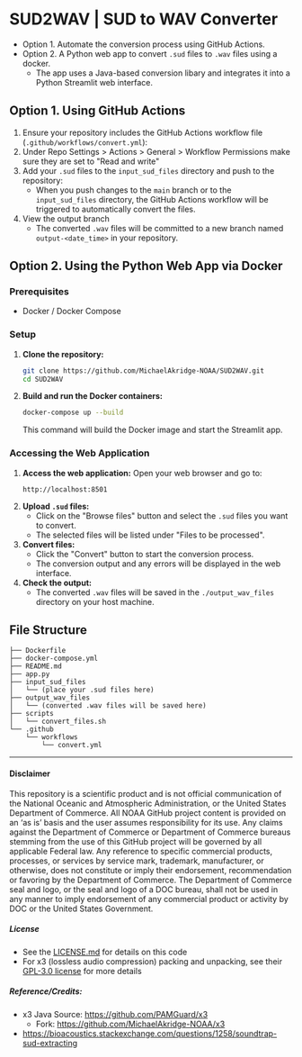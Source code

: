 # SUD2WAV | SUD to WAV Converter
- Option 1. Automate the conversion process using GitHub Actions.
- Option 2. A Python web app to convert `.sud` files to `.wav` files using a docker.
    - The app uses a Java-based conversion libary and integrates it into a Python Streamlit web interface. 

## Option 1. Using GitHub Actions

1. Ensure your repository includes the GitHub Actions workflow file (`.github/workflows/convert.yml`):
2. Under Repo Settings > Actions > General > Workflow Permissions make sure they are set to "Read and write"
3. Add your `.sud` files to the `input_sud_files` directory and push to the repository:
    - When you push changes to the `main` branch or to the `input_sud_files` directory, the GitHub Actions workflow will be triggered to automatically convert the files.
4. View the output branch
    - The converted `.wav` files will be committed to a new branch named `output-<date_time>` in your repository.

## Option 2. Using the Python Web App via Docker
### Prerequisites
- Docker / Docker Compose
### Setup
1. **Clone the repository:**

    ```sh
    git clone https://github.com/MichaelAkridge-NOAA/SUD2WAV.git
    cd SUD2WAV
    ```
2. **Build and run the Docker containers:**

    ```sh
    docker-compose up --build
    ```
    This command will build the Docker image and start the Streamlit app.
### Accessing the Web Application
1. **Access the web application:**
    Open your web browser and go to:
    ```
    http://localhost:8501
    ```
2. **Upload `.sud` files:**
    - Click on the "Browse files" button and select the `.sud` files you want to convert.
    - The selected files will be listed under "Files to be processed".
3. **Convert files:**
    - Click the "Convert" button to start the conversion process.
    - The conversion output and any errors will be displayed in the web interface.
4. **Check the output:**
    - The converted `.wav` files will be saved in the `./output_wav_files` directory on your host machine.
## File Structure
```
├── Dockerfile
├── docker-compose.yml
├── README.md
├── app.py
├── input_sud_files
│   └── (place your .sud files here)
├── output_wav_files
│   └── (converted .wav files will be saved here)
├── scripts
│   └── convert_files.sh
└── .github
    └── workflows
        └── convert.yml
```
----------
#### Disclaimer
This repository is a scientific product and is not official communication of the National Oceanic and Atmospheric Administration, or the United States Department of Commerce. All NOAA GitHub project content is provided on an ‘as is’ basis and the user assumes responsibility for its use. Any claims against the Department of Commerce or Department of Commerce bureaus stemming from the use of this GitHub project will be governed by all applicable Federal law. Any reference to specific commercial products, processes, or services by service mark, trademark, manufacturer, or otherwise, does not constitute or imply their endorsement, recommendation or favoring by the Department of Commerce. The Department of Commerce seal and logo, or the seal and logo of a DOC bureau, shall not be used in any manner to imply endorsement of any commercial product or activity by DOC or the United States Government.

##### License
- See the [LICENSE.md](./LICENSE.md) for details on this code
- For x3 (lossless audio compression) packing and unpacking, see their [GPL-3.0 license](https://github.com/PAMGuard/x3/blob/main/LICENSE) for more details
  
##### Reference/Credits: 
- x3 Java Source: https://github.com/PAMGuard/x3
  - Fork: https://github.com/MichaelAkridge-NOAA/x3
- https://bioacoustics.stackexchange.com/questions/1258/soundtrap-sud-extracting

